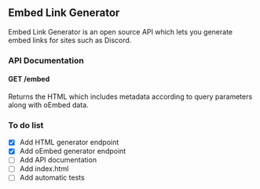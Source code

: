 ## Embed Link Generator
Embed Link Generator is an open source API which lets you generate embed links for sites such as Discord.

### API Documentation

#### GET /embed
Returns the HTML which includes metadata according to query parameters along with oEmbed data.


### To do list

- [x] Add HTML generator endpoint
- [x] Add oEmbed generator endpoint
- [ ] Add API documentation
- [ ] Add index.html
- [ ] Add automatic tests
